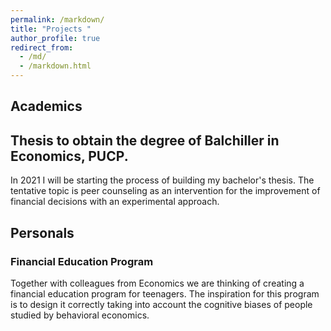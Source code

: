 ```yaml
---
permalink: /markdown/
title: "Projects "
author_profile: true
redirect_from: 
  - /md/
  - /markdown.html
---
```


Academics 
---------
## Thesis to obtain the degree of Balchiller in Economics, PUCP.
In 2021 I will be starting the process of building my bachelor's thesis. The tentative topic is peer counseling as an intervention for the improvement of financial decisions with an experimental approach.

 Personals 
-----------
### Financial Education Program
Together with colleagues from Economics we are thinking of creating a financial education program for teenagers. The inspiration for this program is to design it correctly taking into account the cognitive biases of people studied by behavioral economics. 

